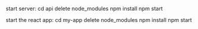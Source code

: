 start server:
cd api
delete node_modules
npm install
npm start

start the react app:
cd my-app
delete node_modules
npm install
npm start

